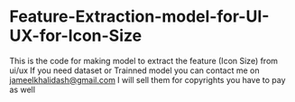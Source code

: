 # Feature-Extraction-model-for-UI-UX-for-Icon-Size

This is the code for making model to extract the feature (Icon Size) from ui/ux
If you need dataset or Trainned model you can contact me on jameelkhalidash@gmail.com I will sell them for copyrights you have to pay as well

